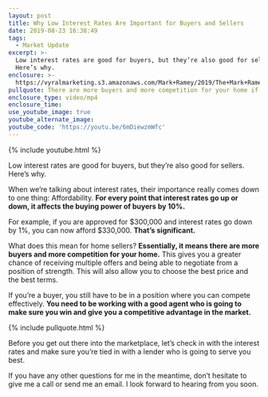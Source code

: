 ```yaml
---
layout: post
title: Why Low Interest Rates Are Important for Buyers and Sellers
date: 2019-08-23 16:38:49
tags:
  - Market Update
excerpt: >-
  Low interest rates are good for buyers, but they’re also good for sellers.
  Here’s why.
enclosure: >-
  https://vyralmarketing.s3.amazonaws.com/Mark+Ramey/2019/The+Mark+Ramey+Group-+How+Low+Interest+Rates+Affect+You.mp4
pullquote: There are more buyers and more competition for your home if you’re a seller.
enclosure_type: video/mp4
enclosure_time:
use_youtube_image: true
youtube_alternate_image:
youtube_code: 'https://youtu.be/6mDiewzmWfc'
---
```


{% include youtube.html %}

Low interest rates are good for buyers, but they’re also good for sellers. Here’s why.

When we’re talking about interest rates, their importance really comes down to one thing: Affordability. **For every point that interest rates go up or down, it affects the buying power of buyers by 10%.**&nbsp;

For example, if you are approved for $300,000 and interest rates go down by 1%, you can now afford $330,000. **That’s significant.**

What does this mean for home sellers? **Essentially, it means there are more buyers and more competition for your home.** This gives you a greater chance of receiving multiple offers and being able to negotiate from a position of strength. This will also allow you to choose the best price and the best terms.&nbsp;

If you’re a buyer, you still have to be in a position where you can compete effectively. **You need to be working with a good agent who is going to make sure you win and give you a competitive advantage in the market.**

{% include pullquote.html %}

Before you get out there into the marketplace, let’s check in with the interest rates and make sure you’re tied in with a lender who is going to serve you best.

If you have any other questions for me in the meantime, don’t hesitate to give me a call or send me an email. I look forward to hearing from you soon.